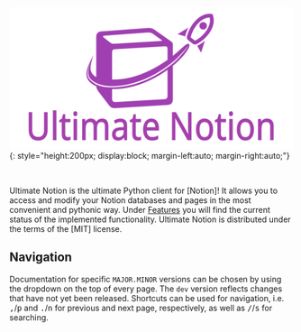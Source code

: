 # ​

![Ultimate Notion logo](assets/images/logo_with_text.svg){: style="height:200px; display:block; margin-left:auto; margin-right:auto;"}

<br>

Ultimate Notion is the ultimate Python client for [Notion]! It allows you to access and modify your Notion databases and
pages in the most convenient and pythonic way. Under [Features](features.md) you will find the current status of the
implemented functionality. Ultimate Notion is distributed under the terms of the [MIT] license.

## Navigation

Documentation for specific `MAJOR.MINOR` versions can be chosen by using the dropdown on the top of every page.
The `dev` version reflects changes that have not yet been released. Shortcuts can be used for navigation, i.e.
<kbd>,</kbd>/<kbd>p</kbd> and <kbd>.</kbd>/<kbd>n</kbd> for previous and next page, respectively, as well as
<kbd>/</kbd>/<kbd>s</kbd> for searching.
